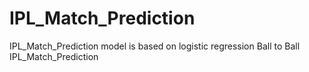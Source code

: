 # IPL_Match_Prediction
IPL_Match_Prediction model is based on logistic regression
Ball to Ball IPL_Match_Prediction 

